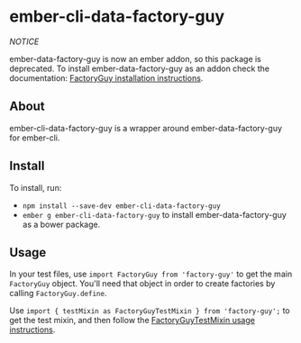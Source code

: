 ember-cli-data-factory-guy
===========

*NOTICE*

ember-data-factory-guy is now an ember addon, so this package is deprecated.
To install ember-data-factory-guy as an addon check the documentation: [FactoryGuy installation instructions](https://github.com/danielspaniel/ember-data-factory-guy#Installation).


## About

ember-cli-data-factory-guy is a wrapper around ember-data-factory-guy for
ember-cli.

## Install

To install, run:

- `npm install --save-dev ember-cli-data-factory-guy`
- `ember g ember-cli-data-factory-guy` to install ember-data-factory-guy as a bower package.

## Usage

In your test files, use `import FactoryGuy from 'factory-guy'` to get the main `FactoryGuy` object. You'll need that object in order to create factories by calling `FactoryGuy.define`.

Use `import { testMixin as FactoryGuyTestMixin } from 'factory-guy';` to get the test mixin, and then follow the [FactoryGuyTestMixin usage instructions](https://github.com/danielspaniel/ember-data-factory-guy#using-factoryguytestmixin).